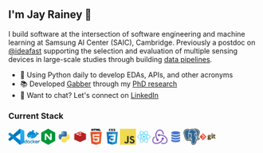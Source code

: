 ## I'm Jay Rainey 👋

I build software at the intersection of software engineering and machine learning at Samsung AI Center (SAIC), Cambridge. Previously a postdoc on [@ideafast](https://github.com/ideafast) supporting the selection and evaluation of multiple sensing devices in large-scale studies through building [data pipelines](https://github.com/ideafast/middleware-services).

- 🐍 Using Python daily to develop EDAs, APIs, and other acronyms
- 📚 Developed [Gabber](https://openlab.ncl.ac.uk/research/gabber-capturing-and-making-sense-of-audio-capture-for-non-experts/) through my [PhD research](https://jawr.me)
- 👐 Want to chat? Let's connect on [LinkedIn](https://www.linkedin.com/in/jawrainey/)

### Current Stack

<img align="left" alt="Visual Studio Code" width="32px" src="https://raw.githubusercontent.com/github/explore/master/topics/visual-studio-code/visual-studio-code.png" />
<img align="left" alt="Docker" width="32px" src="https://raw.githubusercontent.com/github/explore/master/topics/docker/docker.png" />
<img align="left" alt="Docker" width="32px" src="https://raw.githubusercontent.com/github/explore/master/topics/nginx/nginx.png" />
<img align="left" alt="Python" width="32px" src="https://raw.githubusercontent.com/github/explore/master/topics/python/python.png" />
<img align="left" alt="Reddis" width="32px" src="https://raw.githubusercontent.com/github/explore/master/topics/redis/redis.png" />
<img align="left" alt="HTML5" width="32px" src="https://raw.githubusercontent.com/github/explore/master/topics/html/html.png" />
<img align="left" alt="CSS3" width="32px" src="https://raw.githubusercontent.com/github/explore/master/topics/css/css.png" />
<img align="left" alt="JavaScript" width="32px" src="https://raw.githubusercontent.com/github/explore/master/topics/javascript/javascript.png" />
<img align="left" alt="React Native" width="32px" src="https://raw.githubusercontent.com/github/explore/master/topics/react-native/react-native.png" />
<img align="left" alt="Redux" width="32px" src="https://raw.githubusercontent.com/github/explore/master/topics/redux/redux.png" />
<img align="left" alt="SQL" width="32px" src="https://raw.githubusercontent.com/github/explore/master/topics/sql/sql.png" />
<img align="left" alt="SQL" width="32px" src="https://raw.githubusercontent.com/github/explore/master/topics/postgresql/postgresql.png" />
<img align="left" alt="Git" width="32px" src="https://raw.githubusercontent.com/github/explore/master/topics/git/git.png" />
